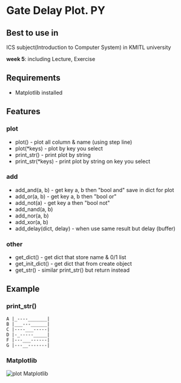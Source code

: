 # Gate Delay Plot. PY

## Best to use in

ICS subject(Introduction to Computer System)
in KMITL university

**week 5**: including Lecture, Exercise

## Requirements

- Matplotlib installed

## Features

### plot

- plot() - plot all column & name (using step line)
- plot(*keys) - plot by key you select
- print_str() - print plot by string
- print_str(*keys) - print plot by string on key you select

### add

- add_and(a, b) - get key a, b then "bool and" save in dict for plot
- add_or(a, b) - get key a, b then "bool or"
- add_not(a) - get key a then "bool not"
- add_nand(a, b)
- add_nor(a, b)
- add_xor(a, b)
- add_delay(dict, delay) - when use same result but delay (buffer)

### other

- get_dict() - get dict that store name & 0/1 list
- get_init_dict() - get dict that from create object
- get_str() - similar print_str() but return instead

## Example

### print_str()

    A |_----_______|
    B |___---______|
    C |----___-----|
    D |-_-----_____|
    F |---___------|
    G |---__-------|

### Matplotlib

![plot Matplotlib](https://github.com/user-attachments/assets/2cfe0970-d0d2-485f-8b4b-5f7aa347c54a)
